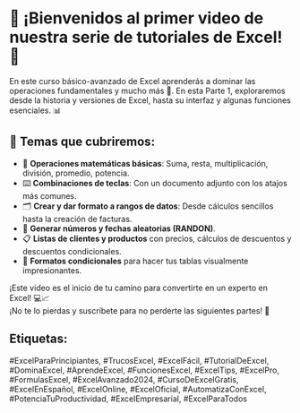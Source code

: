 # 🔔 ¡Bienvenidos al primer video de nuestra serie de tutoriales de Excel! 🔔

En este curso básico-avanzado de Excel aprenderás a dominar las operaciones fundamentales y mucho más 🚀. En esta Parte 1, exploraremos desde la historia y versiones de Excel, hasta su interfaz y algunas funciones esenciales. 📊

## 🔑 Temas que cubriremos:

- 🔢 **Operaciones matemáticas básicas**: Suma, resta, multiplicación, división, promedio, potencia.
- ⌨️ **Combinaciones de teclas**: Con un documento adjunto con los atajos más comunes.
- 🗂️ **Crear y dar formato a rangos de datos**: Desde cálculos sencillos hasta la creación de facturas.
- 🎲 **Generar números y fechas aleatorias (RANDON)**.
- 📋 **Listas de clientes y productos** con precios, cálculos de descuentos y descuentos condicionales.
- 🎨 **Formatos condicionales** para hacer tus tablas visualmente impresionantes.

¡Este video es el inicio de tu camino para convertirte en un experto en Excel! 💻📈  
¡No te lo pierdas y suscríbete para no perderte las siguientes partes! 🎯

## Etiquetas:

#ExcelParaPrincipiantes, #TrucosExcel, #ExcelFácil, #TutorialDeExcel, #DominaExcel, #AprendeExcel, #FuncionesExcel, #ExcelTips, #ExcelPro, #FormulasExcel, #ExcelAvanzado2024, #CursoDeExcelGratis, #ExcelEnEspañol, #ExcelOnline, #ExcelOficial, #AutomatizaConExcel, #PotenciaTuProductividad, #ExcelEmpresarial, #ExcelParaTodos
